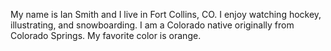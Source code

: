My name is Ian Smith and I live in Fort Collins, CO. I enjoy watching hockey, illustrating, and snowboarding. I am a Colorado native originally from Colorado Springs. My favorite color is orange.
